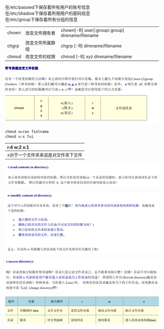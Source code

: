 在/etc/passwd下保存着所有用户的账号信息  
在/etc/shadow下保存着所用用户的密码信息  
在/etc/group下保存着所有分组的信息

|  |  |  |
| :--- | :--- | :--- |
| chown | 改变文件拥有者 | chown\[-R\] user\[:group/.group\] direname/filename |
| chgrp | 改变文件所属群组 | chgrp \[-R\] direname/filename |
| chmod | 改变文件的权限 | chmod \[-R\] xyz direname/filename |

![](/文件权限/改变文件权限1.png)

```
chmod u=rwx fielname
chmod u-x fui
```

| r:4    w:2     x:1 |
| :--- |
| x对于一个文件夹来说是对文件夹下文件 |

![](/文件权限/read.png)

![](/文件权限/write.png)

![](/文件权限/execute.png)

![](/文件权限/rwx.png)

